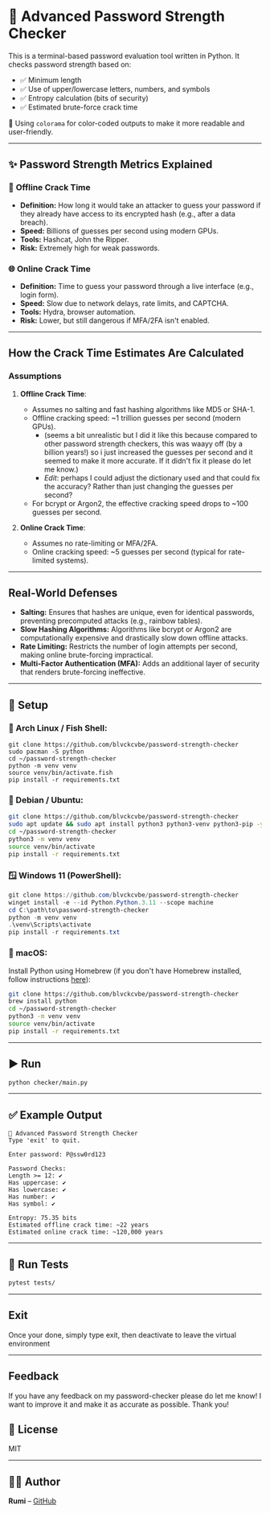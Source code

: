 # 🔐 Advanced Password Strength Checker

This is a terminal-based password evaluation tool written in Python. It checks password strength based on:

- ✅ Minimum length
- ✅ Use of upper/lowercase letters, numbers, and symbols
- ✅ Entropy calculation (bits of security)
- ✅ Estimated brute-force crack time
  
🎨 Using `colorama` for color-coded outputs to make it more readable and user-friendly.

---

## ✨ Password Strength Metrics Explained

### 🔐 **Offline Crack Time**
- **Definition:** How long it would take an attacker to guess your password if they already have access to its encrypted hash (e.g., after a data breach).
- **Speed:** Billions of guesses per second using modern GPUs.
- **Tools:** Hashcat, John the Ripper.
- **Risk:** Extremely high for weak passwords.

### 🌐 **Online Crack Time**
- **Definition:** Time to guess your password through a live interface (e.g., login form).
- **Speed:** Slow due to network delays, rate limits, and CAPTCHA.
- **Tools:** Hydra, browser automation.
- **Risk:** Lower, but still dangerous if MFA/2FA isn't enabled.

---

## How the Crack Time Estimates Are Calculated

### Assumptions
1. **Offline Crack Time**:
   - Assumes no salting and fast hashing algorithms like MD5 or SHA-1.
   - Offline cracking speed: ~1 trillion guesses per second (modern GPUs).
       - (seems a bit unrealistic but I did it like this because compared to other password strength checkers, this was waayy off (by a billion years!)
        so i just increased the guesses per second and it seemed to make it more accurate. If it didn't fix it please do let me know.)
       - *Edit*: perhaps I could adjust the dictionary used and that could fix the accuracy? Rather than just changing the guesses per second? 
   - For bcrypt or Argon2, the effective cracking speed drops to ~100 guesses per second.

2. **Online Crack Time**:
   - Assumes no rate-limiting or MFA/2FA.
   - Online cracking speed: ~5 guesses per second (typical for rate-limited systems).

---

## Real-World Defenses
- **Salting:** Ensures that hashes are unique, even for identical passwords, preventing precomputed attacks (e.g., rainbow tables).
- **Slow Hashing Algorithms:** Algorithms like bcrypt or Argon2 are computationally expensive and drastically slow down offline attacks.
- **Rate Limiting:** Restricts the number of login attempts per second, making online brute-forcing impractical.
- **Multi-Factor Authentication (MFA):** Adds an additional layer of security that renders brute-forcing ineffective.

---

## 🚀 Setup

### 🐧 Arch Linux / Fish Shell:
```fish
git clone https://github.com/blvckcvbe/password-strength-checker
sudo pacman -S python
cd ~/password-strength-checker
python -m venv venv
source venv/bin/activate.fish
pip install -r requirements.txt
```

### 🐧 Debian / Ubuntu:
```bash
git clone https://github.com/blvckcvbe/password-strength-checker
sudo apt update && sudo apt install python3 python3-venv python3-pip -y
cd ~/password-strength-checker
python3 -m venv venv
source venv/bin/activate
pip install -r requirements.txt
```

### 🪟 Windows 11 (PowerShell):
```powershell
git clone https://github.com/blvckcvbe/password-strength-checker
winget install -e --id Python.Python.3.11 --scope machine
cd C:\path\to\password-strength-checker
python -m venv venv
.\venv\Scripts\activate
pip install -r requirements.txt
```

### 🍎 macOS:
Install Python using Homebrew (if you don't have Homebrew installed, follow instructions [here](https://brew.sh/)):
```bash
git clone https://github.com/blvckcvbe/password-strength-checker
brew install python
cd ~/password-strength-checker
python3 -m venv venv
source venv/bin/activate
pip install -r requirements.txt
```

---

## ▶️ Run

```bash
python checker/main.py
```

---

## ✅ Example Output
```
🔐 Advanced Password Strength Checker
Type 'exit' to quit.

Enter password: P@ssw0rd123

Password Checks:
Length >= 12: ✔
Has uppercase: ✔
Has lowercase: ✔
Has number: ✔
Has symbol: ✔

Entropy: 75.35 bits
Estimated offline crack time: ~22 years
Estimated online crack time: ~120,000 years
```

---

## 🧪 Run Tests
```bash
pytest tests/
```

---

## Exit
Once your done, simply type exit, then deactivate to leave the virtual environment

---

## Feedback
If you have any feedback on my password-checker please do let me know! I want to improve it and make it as accurate as possible. Thank you!

## 📂 License
MIT

---

## 🙋‍♂️ Author
**Rumi** – [GitHub](https://github.com/blvckcvbe)
